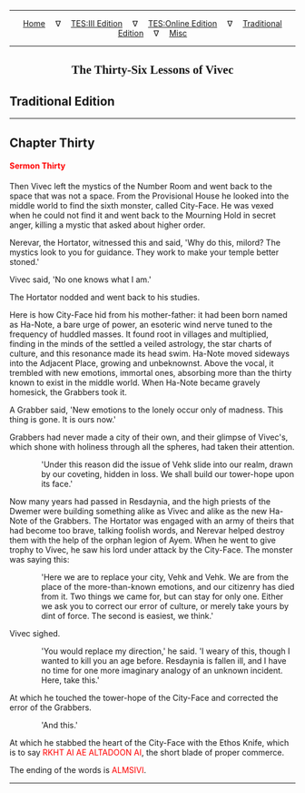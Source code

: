 
---

<!--- Jekyll Page Links -->

<center>
<a href="../../../index.html">Home</a>
&emsp;&nabla;&emsp;
<a href="../../index-tes3.html">TES:III Edition</a>
&emsp;&nabla;&emsp;
<a href="../../index-teso.html">TES:Online Edition</a>
&emsp;&nabla;&emsp;
<a href="../../index-traditional.html">Traditional Edition</a>
&emsp;&nabla;&emsp;
<a href="../../index-misc.html">Misc</a>
</center>

<!--- Markdown Body Below: -->

---

<center>
<h2><span style="font-family:Georgia">The Thirty-Six Lessons of Vivec</span></h2>
</center>

## Traditional Edition

---

## Chapter Thirty

#### <span style="color:red">Sermon Thirty</span>

Then Vivec left the mystics of the Number Room and went back to the space that was not a space. From the Provisional House he looked into the middle world to find the sixth monster, called City-Face. He was vexed when he could not find it and went back to the Mourning Hold in secret anger, killing a mystic that asked about higher order.

Nerevar, the Hortator, witnessed this and said, 'Why do this, milord? The mystics look to you for guidance. They work to make your temple better stoned.'

Vivec said, 'No one knows what I am.'

The Hortator nodded and went back to his studies.

Here is how City-Face hid from his mother-father: it had been born named as Ha-Note, a bare urge of power, an esoteric wind nerve tuned to the frequency of huddled masses. It found root in villages and multiplied, finding in the minds of the settled a veiled astrology, the star charts of culture, and this resonance made its head swim. Ha-Note moved sideways into the Adjacent Place, growing and unbeknownst. Above the vocal, it trembled with new emotions, immortal ones, absorbing more than the thirty known to exist in the middle world. When Ha-Note became gravely homesick, the Grabbers took it.

A Grabber said, 'New emotions to the lonely occur only of madness. This thing is gone. It is ours now.'

Grabbers had never made a city of their own, and their glimpse of Vivec's, which shone with holiness through all the spheres, had taken their attention.

<span style="display:inline-block;padding-left:4em">'Under this reason did the issue of Vehk slide into our realm, drawn by our coveting, hidden in loss. We shall build our tower-hope upon its face.'</span>

Now many years had passed in Resdaynia, and the high priests of the Dwemer were building something alike as Vivec and alike as the new Ha-Note of the Grabbers. The Hortator was engaged with an army of theirs that had become too brave, talking foolish words, and Nerevar helped destroy them with the help of the orphan legion of Ayem. When he went to give trophy to Vivec, he saw his lord under attack by the City-Face. The monster was saying this:

<span style="display:inline-block;padding-left:4em">'Here we are to replace your city, Vehk and Vehk. We are from the place of the more-than-known emotions, and our citizenry has died from it. Two things we came for, but can stay for only one. Either we ask you to correct our error of culture, or merely take yours by dint of force. The second is easiest, we think.'</span>

Vivec sighed.

<span style="display:inline-block;padding-left:4em">'You would replace my direction,' he said. 'I weary of this, though I wanted to kill you an age before. Resdaynia is fallen ill, and I have no time for one more imaginary analogy of an unknown incident. Here, take this.'</span>

At which he touched the tower-hope of the City-Face and corrected the error of the Grabbers.

<span style="display:inline-block;padding-left:4em">'And this.'</span>

At which he stabbed the heart of the City-Face with the Ethos Knife, which is to say
<span style="color:red">RKHT AI AE ALTADOON AI</span>,
the short blade of proper commerce.

The ending of the words is
<span style="color:red">ALMSIVI</span>.

---
